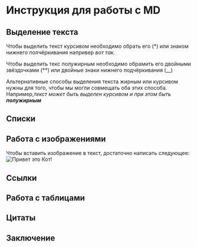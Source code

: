 # Инструкция для работы с MD

## Выделение текста

Чтобы выделить текст курсивом необходимо обрать его (*) или знаком нижнего полчёркивания напривер _вот так_.

Чтобы выделить текс полужирным необходимо обрамить его двойными звёздочками (**) или двойные знаки нижнего подчёркивания (__)

Альтернативные способы выделения текста жирным или курсивом нужны для того, чтобы мы могли совмещать оба этих способа. Например,_текст может быть выделен курсивом и при этом быть **полужирным**_

## Списки

## Работа с изображениями

Чтобы вставить изображение в текст, достаточно написать следующее: 
![Привет это Кот!](cat.jpg)

## Ссылки

## Работа с таблицами

## Цитаты

## Заключение
